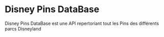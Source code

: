 # Disney Pins DataBase

Disney Pins DataBase est une API repertoriant tout les Pins des différents parcs Disneyland